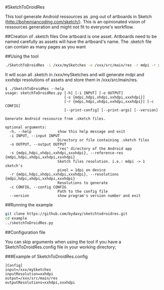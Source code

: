 #SketchToDroidRes

This tool generate Android ressources as .png out of artboards in Sketch (http://bohemiancoding.com/sketch/).
This is an opinionated vision of ressources generation and might not fit to everyone's workflow.

##Creation of .sketch files
One artboard is one asset. Artboards need to be named carefully as assets will have the artboard's name.
The .sketch file can contain as many pages as you want


##Using the tool
```bash
./SketchToDroidRes -i /xxx/mySketches -o /xxx/src/main/res -r mdpi -r xxxhdpi
```

It will scan all .sketch in /xxx/mySketches and will generate mdpi and xxxhdpi
resolutions of assets and store them in /xxx/src/main/res.

```
$ ./SketchToDroidRes --help
usage: sketchToDroidRes.py [-h] [-i INPUT] [-o OUTPUT]
                           [-s {mdpi,hdpi,xhdpi,xxhdpi,xxxhdpi}]
                           [-r {mdpi,hdpi,xhdpi,xxhdpi,xxxhdpi}] [-c CONFIG]
                           [--print-config] [--print-args] [--version]

Generate Android ressource from .sketch files.

optional arguments:
  -h, --help            show this help message and exit
  -i INPUT, --input INPUT
                        Directory or file containing .sketch files
  -o OUTPUT, --output OUTPUT
                        "res" directory of the Android app
  -s {mdpi,hdpi,xhdpi,xxhdpi,xxxhdpi}, --reference-res {mdpi,hdpi,xhdpi,xxhdpi,xxxhdpi}
                        Sketch files resolution. i.e.: mdpi -> 1 sketch's
                        pixel = 1dpi on device
  -r {mdpi,hdpi,xhdpi,xxhdpi,xxxhdpi}, --resolutions {mdpi,hdpi,xhdpi,xxhdpi,xxxhdpi}
                        Resolutions to generate
  -c CONFIG, --config CONFIG
                        Path to the config file
  --version             show program's version number and exit
```

##Running the example
```bash
git clone https://github.com/bydavy/sketchtodroidres.git
cd example
../sketchToDroidRes.py
```

##Configuration file

You can skip arguments when using the tool if you have a SketchToDroidRes.config file in your working directory;

###Example of SketchToDroidRes.config
```
[Config]
input=/xxx/mySketches
inputResolution=xxhdpi
output=/xxx/src/main/res
outputResolutions=xxhdpi,xxxhdpi
```

